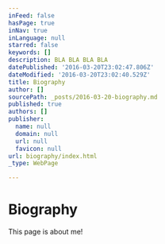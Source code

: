 ```yaml
---
inFeed: false
hasPage: true
inNav: true
inLanguage: null
starred: false
keywords: []
description: BLA BLA BLA BLA
datePublished: '2016-03-20T23:02:47.806Z'
dateModified: '2016-03-20T23:02:40.529Z'
title: Biography
author: []
sourcePath: _posts/2016-03-20-biography.md
published: true
authors: []
publisher:
  name: null
  domain: null
  url: null
  favicon: null
url: biography/index.html
_type: WebPage

---
```

# Biography

This page is about me!